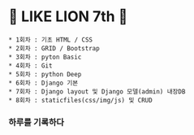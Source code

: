 # :lion: LIKE LION 7th :lion:

    * 1회차 : 기초 HTML / CSS
    * 2회차 : GRID / Bootstrap
    * 3회차 : pyton Basic
    * 4회차 : Git 
    * 5회차 : python Deep
    * 6회차 : Django 기본
    * 7회차 : Django layout 및 Django 모델(admin) 내장DB
    * 8회차 : staticfiles(css/img/js) 및 CRUD
    
### 하루를 기록하다